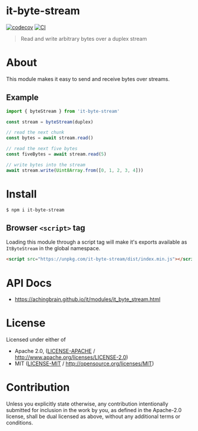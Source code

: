 # it-byte-stream

[![codecov](https://img.shields.io/codecov/c/github/achingbrain/it.svg?style=flat-square)](https://codecov.io/gh/achingbrain/it)
[![CI](https://img.shields.io/github/actions/workflow/status/achingbrain/it/js-test-and-release.yml?branch=main\&style=flat-square)](https://github.com/achingbrain/it/actions/workflows/js-test-and-release.yml?query=branch%3Amain)

> Read and write arbitrary bytes over a duplex stream

# About

<!--

!IMPORTANT!

Everything in this README between "# About" and "# Install" is automatically
generated and will be overwritten the next time the doc generator is run.

To make changes to this section, please update the @packageDocumentation section
of src/index.js or src/index.ts

To experiment with formatting, please run "npm run docs" from the root of this
repo and examine the changes made.

-->

This module makes it easy to send and receive bytes over streams.

## Example

```typescript
import { byteStream } from 'it-byte-stream'

const stream = byteStream(duplex)

// read the next chunk
const bytes = await stream.read()

// read the next five bytes
const fiveBytes = await stream.read(5)

// write bytes into the stream
await stream.write(Uint8Array.from([0, 1, 2, 3, 4]))
```

# Install

```console
$ npm i it-byte-stream
```

## Browser `<script>` tag

Loading this module through a script tag will make it's exports available as `ItByteStream` in the global namespace.

```html
<script src="https://unpkg.com/it-byte-stream/dist/index.min.js"></script>
```

# API Docs

- <https://achingbrain.github.io/it/modules/it_byte_stream.html>

# License

Licensed under either of

- Apache 2.0, ([LICENSE-APACHE](LICENSE-APACHE) / <http://www.apache.org/licenses/LICENSE-2.0>)
- MIT ([LICENSE-MIT](LICENSE-MIT) / <http://opensource.org/licenses/MIT>)

# Contribution

Unless you explicitly state otherwise, any contribution intentionally submitted for inclusion in the work by you, as defined in the Apache-2.0 license, shall be dual licensed as above, without any additional terms or conditions.
